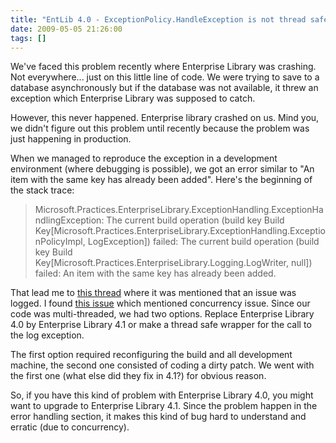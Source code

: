 ```yaml
---
title: "EntLib 4.0 - ExceptionPolicy.HandleException is not thread safe"
date: 2009-05-05 21:26:00
tags: []
---
```


We've faced this problem recently where Enterprise Library was crashing. Not everywhere... just on this little line of code. We were trying to save to a database asynchronously but if the database was not available, it threw an exception which Enterprise Library was supposed to catch.

However, this never happened. Enterprise library crashed on us. Mind you, we didn't figure out this problem until recently because the problem was just happening in production.

When we managed to reproduce the exception in a development environment (where debugging is possible), we got an error similar to "An item with the same key has already been added". Here's the beginning of the stack trace:

> Microsoft.Practices.EnterpriseLibrary.ExceptionHandling.ExceptionHandlingException: The current build operation (build key Build Key[Microsoft.Practices.EnterpriseLibrary.ExceptionHandling.ExceptionPolicyImpl, LogException]) failed: The current build operation (build key Build Key[Microsoft.Practices.EnterpriseLibrary.Logging.LogWriter, null]) failed: An item with the same key has already been added.

That lead me to [this thread](http://www.codeplex.com/entlib/Thread/View.aspx?ThreadId=32286) where it was mentioned that an issue was logged. I found [this issue](http://www.codeplex.com/entlib/WorkItem/View.aspx?WorkItemId=17534) which mentioned concurrency issue. Since our code was multi-threaded, we had two options. Replace Enterprise Library 4.0 by Enterprise Library 4.1 or make a thread safe wrapper for the call to the log exception.

The first option required reconfiguring the build and all development machine, the second one consisted of coding a dirty patch. We went with the first one (what else did they fix in 4.1?) for obvious reason.

So, if you have this kind of problem with Enterprise Library 4.0, you might want to upgrade to Enterprise Library 4.1\. Since the problem happen in the error handling section, it makes this kind of bug hard to understand and erratic (due to concurrency).